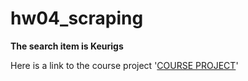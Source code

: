 # hw04_scraping

**The search item is Keurigs**


Here is a link to the course project '[COURSE PROJECT](https://github.com/mikeizbicki/cmc-csci040/tree/2020fall/hw_04)'